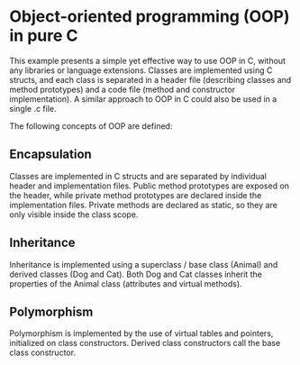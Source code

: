 # Object-oriented programming (OOP) in pure C

This example presents a simple yet effective way to use OOP in C, without any libraries or language extensions. Classes are implemented using C structs, and each class is separated in a header file (describing classes and method prototypes) and a code file (method and constructor implementation). A similar approach to OOP in C could also be used in a single .c file.

The following concepts of OOP are defined:

## Encapsulation

Classes are implemented in C structs and are separated by individual header and implementation files. Public method prototypes are exposed on the header, while private method prototypes are declared inside the implementation files. Private methods are declared as static, so they are only visible inside the class scope.

## Inheritance

Inheritance is implemented using a superclass / base class (Animal) and derived classes (Dog and Cat). Both Dog and Cat classes inherit the properties of the Animal class (attributes and virtual methods).

## Polymorphism

Polymorphism is implemented by the use of virtual tables and pointers, initialized on class constructors. Derived class constructors call the base class constructor.

